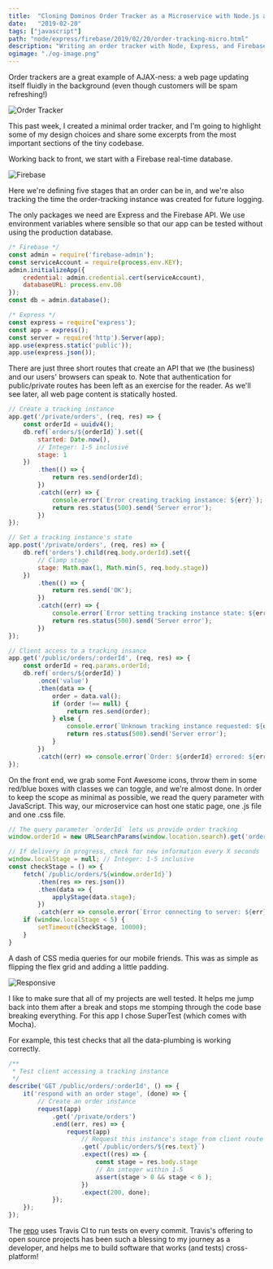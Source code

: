 ```yaml
---
title:  "Cloning Dominos Order Tracker as a Microservice with Node.js and Firebase!"
date:   "2019-02-20"
tags: ["javascript"]
path: "node/express/firebase/2019/02/20/order-tracking-micro.html"
description: "Writing an order tracker with Node, Express, and Firebase."
ogimage: "./og-image.png"
---
```


Order trackers are a great example of AJAX-ness: a web page updating itself fluidly in the background (even though customers will be spam refreshing!)

![Order Tracker](order-tracker-header.png)

This past week, I created a minimal order tracker, and I'm going to highlight some of my design choices and share some excerpts from the most important sections of the tiny codebase.

Working back to front, we start with a Firebase real-time database.

![Firebase](order-firebase.png)

Here we're defining five stages that an order can be in, and we're also tracking the time the order-tracking instance was created for future logging.

The only packages we need are Express and the Firebase API. We use environment variables where sensible so that our app can be tested without using the production database.

```javascript
/* Firebase */
const admin = require('firebase-admin');
const serviceAccount = require(process.env.KEY);
admin.initializeApp({
    credential: admin.credential.cert(serviceAccount),
    databaseURL: process.env.DB
});
const db = admin.database();

/* Express */
const express = require('express');
const app = express();
const server = require('http').Server(app);
app.use(express.static('public'));
app.use(express.json());
```

There are just three short routes that create an API that we (the business) and our users' browsers can speak to. Note that authentication for public/private routes has been left as an exercise for the reader. As we'll see later, all web page content is statically hosted.

```javascript 
// Create a tracking instance
app.get('/private/orders', (req, res) => {
    const orderId = uuidv4();
    db.ref(`orders/${orderId}`).set({
        started: Date.now(),
        // Integer: 1-5 inclusive
        stage: 1
    })
        .then(() => {
            return res.send(orderId);
        })
        .catch((err) => {
            console.error(`Error creating tracking instance: ${err}`);
            return res.status(500).send('Server error');
        })
});

// Set a tracking instance's state
app.post('/private/orders', (req, res) => {
    db.ref('orders').child(req.body.orderId).set({
        // Clamp stage
        stage: Math.max(1, Math.min(5, req.body.stage))
    })
        .then(() => {
            return res.send('OK');
        })
        .catch((err) => {
            console.error(`Error setting tracking instance state: ${err}`);
            return res.status(500).send('Server error');
        })
});

// Client access to a tracking insance
app.get('/public/orders/:orderId', (req, res) => {
    const orderId = req.params.orderId;
    db.ref(`orders/${orderId}`)
        .once('value')
        .then(data => {
            order = data.val();
            if (order !== null) {
                return res.send(order);
            } else {
                console.error(`Unknown tracking instance requested: ${orderId}.`);
                return res.status(500).send('Server error');
            }
        })
        .catch((err) => console.error(`Order: ${orderId} errored: ${err}`));
});
```

On the front end, we grab some Font Awesome icons, throw them in some red/blue boxes with classes we can toggle, and we're almost done. In order to keep the scope as minimal as possible, we read the query parameter with JavaScript. This way, our microservice can host one static page, one .js file and one .css file.

```javascript 
// The query parameter `orderId` lets us provide order tracking
window.orderId = new URLSearchParams(window.location.search).get('orderId');

// If delivery in progress, check for new information every X seconds
window.localStage = null; // Integer: 1-5 inclusive
const checkStage = () => {
    fetch(`/public/orders/${window.orderId}`)
        .then(res => res.json())
        .then(data => {
            applyStage(data.stage);
        })
        .catch(err => console.error(`Error connecting to server: ${err}`))
    if (window.localStage < 5) {
        setTimeout(checkStage, 10000);
    }
}
```

A dash of CSS media queries for our mobile friends. This was as simple as flipping the flex grid and adding a little padding.

![Responsive](order-mobile.png)

I like to make sure that all of my projects are well tested. It helps me jump back into them after a break and stops me stomping through the code base breaking everything. For this app I chose SuperTest (which comes with Mocha).

For example, this test checks that all the data-plumbing is working correctly.

```javascript
/**
 * Test client accessing a tracking instance
 */
describe('GET /public/orders/:orderId', () => {
    it('respond with an order stage', (done) => {
        // Create an order instance
        request(app)
            .get('/private/orders')
            .end((err, res) => {
                request(app)
                    // Request this instance's stage from client route
                    .get(`/public/orders/${res.text}`)
                    .expect((res) => {
                        const stage = res.body.stage
                        // An integer within 1-5
                        assert(stage > 0 && stage < 6 );
                    })
                    .expect(200, done);
            });
    });
});
```

The [repo](https://github.com/healeycodes/order-tracking-microservice) uses Travis CI to run tests on every commit. Travis's offering to open source projects has been such a blessing to my journey as a developer, and helps me to build software that works (and tests) cross-platform!
